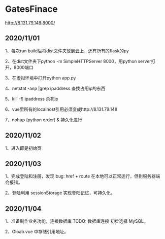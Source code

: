 # GatesFinace

http://8.131.79.148:8000/

## 2020/11/01

1、每次run build后将dist文件夹放到云上，还有所有的flask的py

2、在dist文件夹下python -m SimpleHTTPServer 8000，用python server打开，8000端口

3、在虚拟环境中打开python app.py

4、netstat -anp |grep ipaddress 查找占用ip的东西

5、kill -9 ipaddress 杀死ip

6、vue里所有的localhost引用必须变成http://8.131.79.148

7、nohup (python order) & 持久化进行

## 2020/11/02

1、进入即是初始页

## 2020/11/03

1、完成登陆和注册，发现 bug: href + route 在本地可以正常运行，但到服务器端会报错。

2、登陆利用 sessionStorage 实现登陆记忆，可持久化。

## 2020/11/04

1、准备制作业务功能，连接数据库
TODO: 数据库连接 初步选择 MySQL。

2、Gloab.vue 中存储引用地址。
